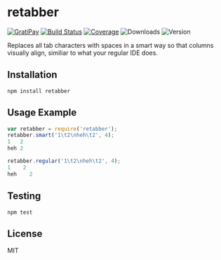 # retabber

[![GratiPay](https://img.shields.io/gratipay/user/alexgorbatchev.svg)](https://gratipay.com/alexgorbatchev/)
[![Build Status](https://travis-ci.org/syntaxhighlighter/retabber.svg)](https://travis-ci.org/syntaxhighlighter/retabber)
[![Coverage](https://img.shields.io/codecov/c/github/syntaxhighlighter/retabber.svg)](https://codecov.io/github/syntaxhighlighter/retabber)
![Downloads](https://img.shields.io/npm/dm/retabber.svg)
![Version](https://img.shields.io/npm/v/retabber.svg)

Replaces all tab characters with spaces in a smart way so that columns visually align, similiar to what your regular IDE does.

## Installation

```
npm install retabber
```

## Usage Example

```js
var retabber = require('retabber');
retabber.smart('1\t2\nheh\t2', 4);
1   2
heh 2

retabber.regular('1\t2\nheh\t2', 4);
1    2
heh    2
```

## Testing

```
npm test
```

## License

MIT
